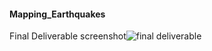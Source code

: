 #### Mapping_Earthquakes

Final Deliverable screenshot![final deliverable](https://user-images.githubusercontent.com/76926631/150647808-77b9b8c3-e5b3-4da4-bf1b-769a7ffc147f.PNG)
